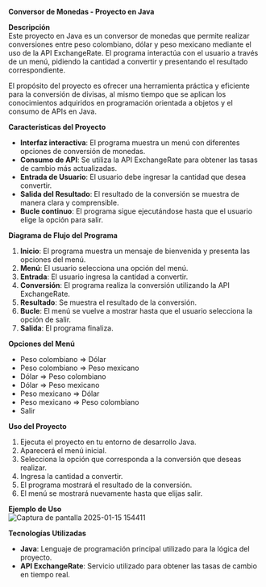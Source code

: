 **Conversor de Monedas - Proyecto en Java**

**Descripción**  
Este proyecto en Java es un conversor de monedas que permite realizar conversiones entre peso colombiano, dólar y peso mexicano mediante el uso de la API ExchangeRate. El programa interactúa con el usuario a través de un menú, pidiendo la cantidad a convertir y presentando el resultado correspondiente.

El propósito del proyecto es ofrecer una herramienta práctica y eficiente para la conversión de divisas, al mismo tiempo que se aplican los conocimientos adquiridos en programación orientada a objetos y el consumo de APIs en Java.

**Características del Proyecto**  
- **Interfaz interactiva**: El programa muestra un menú con diferentes opciones de conversión de monedas.  
- **Consumo de API**: Se utiliza la API ExchangeRate para obtener las tasas de cambio más actualizadas.  
- **Entrada de Usuario**: El usuario debe ingresar la cantidad que desea convertir.  
- **Salida del Resultado**: El resultado de la conversión se muestra de manera clara y comprensible.  
- **Bucle continuo**: El programa sigue ejecutándose hasta que el usuario elige la opción para salir.

**Diagrama de Flujo del Programa**  
1. **Inicio**: El programa muestra un mensaje de bienvenida y presenta las opciones del menú.  
2. **Menú**: El usuario selecciona una opción del menú.  
3. **Entrada**: El usuario ingresa la cantidad a convertir.  
4. **Conversión**: El programa realiza la conversión utilizando la API ExchangeRate.  
5. **Resultado**: Se muestra el resultado de la conversión.  
6. **Bucle**: El menú se vuelve a mostrar hasta que el usuario selecciona la opción de salir.  
7. **Salida**: El programa finaliza.

**Opciones del Menú**  
- Peso colombiano ⇒ Dólar  
- Peso colombiano ⇒ Peso mexicano  
- Dólar ⇒ Peso colombiano  
- Dólar ⇒ Peso mexicano  
- Peso mexicano ⇒ Dólar  
- Peso mexicano ⇒ Peso colombiano  
- Salir

**Uso del Proyecto**  
1. Ejecuta el proyecto en tu entorno de desarrollo Java.  
2. Aparecerá el menú inicial.  
3. Selecciona la opción que corresponda a la conversión que deseas realizar.  
4. Ingresa la cantidad a convertir.  
5. El programa mostrará el resultado de la conversión.  
6. El menú se mostrará nuevamente hasta que elijas salir.

**Ejemplo de Uso**  
![Captura de pantalla 2025-01-15 154411](https://github.com/user-attachments/assets/cd779728-b4e9-42b4-a860-347ba383dd1c)

**Tecnologías Utilizadas**  
- **Java**: Lenguaje de programación principal utilizado para la lógica del proyecto.  
- **API ExchangeRate**: Servicio utilizado para obtener las tasas de cambio en tiempo real.
